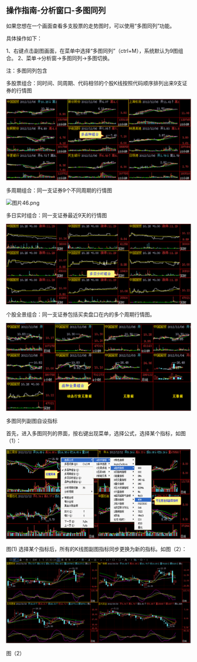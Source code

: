 ## 操作指南-分析窗口-多图同列

如果您想在一个画面查看多支股票的走势图时，可以使用“多图同列”功能。

具体操作如下：

1、右键点击副图画面，在菜单中选择“多图同列”（ctrl+M），系统默认为9图组合。
2、菜单→分析窗→多图同列→多图切换。

注：多图同列包含

多股票组合：同时间、同周期、代码相邻的个股K线按照代码顺序排列出来9支证券的行情图

![图片45.png](/assets/176261.png)


多周期组合：同一支证券9个不同周期的行情图

![
图片46.png](/assets/176262.png)


多日实时组合：同一支证券最近9天的行情图

![图片47.png](/assets/176263.png)


个股全景组合：同一支证券包括买卖盘口在内的多个周期行情图。 


![图片49.png](/assets/176265.png)


多图同列副图自设指标

首先，进入多图同列的界面，按右键出现菜单，选择公式，选择某个指标，如图（1）：

![图片50.png](/assets/176266.png)



图(1)
选择某个指标后，所有的K线图副图指标同步更换为新的指标。如图（2）：

![](/assets/176267.png)

图（2）
